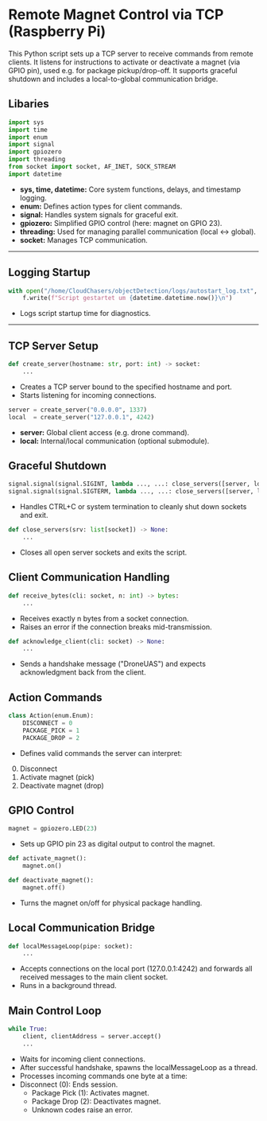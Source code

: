# Remote Magnet Control via TCP (Raspberry Pi)

This Python script sets up a TCP server to receive commands from remote clients. It listens for instructions to activate or deactivate a magnet (via GPIO pin), used e.g. for package pickup/drop-off. It supports graceful shutdown and includes a local-to-global communication bridge.

## Libaries
```python
import sys
import time
import enum
import signal
import gpiozero
import threading
from socket import socket, AF_INET, SOCK_STREAM
import datetime
```

* **sys, time, datetime:** Core system functions, delays, and timestamp logging.
* **enum:** Defines action types for client commands.
* **signal:** Handles system signals for graceful exit.
* **gpiozero:** Simplified GPIO control (here: magnet on GPIO 23).
* **threading:** Used for managing parallel communication (local ↔ global).
* **socket:** Manages TCP communication.
---

## Logging Startup
```python
with open("/home/CloudChasers/objectDetection/logs/autostart_log.txt", "a") as f:
    f.write(f"Script gestartet um {datetime.datetime.now()}\n")
```

* Logs script startup time for diagnostics.
---

## TCP Server Setup
```python
def create_server(hostname: str, port: int) -> socket:
    ...
```

* Creates a TCP server bound to the specified hostname and port.
* Starts listening for incoming connections.

```python
server = create_server("0.0.0.0", 1337)
local  = create_server("127.0.0.1", 4242)
```

* **server:** Global client access (e.g. drone command).
* **local:** Internal/local communication (optional submodule).

## Graceful Shutdown
```python
signal.signal(signal.SIGINT, lambda ..., ...: close_servers([server, local]))
signal.signal(signal.SIGTERM, lambda ..., ...: close_servers([server, local]))
```
* Handles CTRL+C or system termination to cleanly shut down sockets and exit.

```python
def close_servers(srv: list[socket]) -> None:
    ...
```
* Closes all open server sockets and exits the script.

## Client Communication Handling
```python
def receive_bytes(cli: socket, n: int) -> bytes:
    ...
```
* Receives exactly n bytes from a socket connection.
* Raises an error if the connection breaks mid-transmission.

```python
def acknowledge_client(cli: socket) -> None:
    ...
```
* Sends a handshake message ("DroneUAS") and expects acknowledgment back from the client.

## Action Commands
```python
class Action(enum.Enum):
    DISCONNECT = 0
    PACKAGE_PICK = 1
    PACKAGE_DROP = 2
```

* Defines valid commands the server can interpret:
0. Disconnect
1. Activate magnet (pick)
2. Deactivate magnet (drop)

## GPIO Control
```python
magnet = gpiozero.LED(23)
```
* Sets up GPIO pin 23 as digital output to control the magnet.

```python
def activate_magnet():
    magnet.on()

def deactivate_magnet():
    magnet.off()
```
* Turns the magnet on/off for physical package handling.

## Local Communication Bridge
```python
def localMessageLoop(pipe: socket):
    ...
```
* Accepts connections on the local port (127.0.0.1:4242) and forwards all received messages to the main client socket.
* Runs in a background thread.

## Main Control Loop
```python
while True:
    client, clientAddress = server.accept()
    ...
```

* Waits for incoming client connections.
* After successful handshake, spawns the localMessageLoop as a thread.
* Processes incoming commands one byte at a time:
* Disconnect (0): Ends session.
    - Package Pick (1): Activates magnet.
    - Package Drop (2): Deactivates magnet.
    - Unknown codes raise an error.